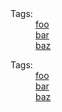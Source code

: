 <section>
  <dl class="au-tags">
    <dt>Tags:</dt>
    <dd><a href="#">foo</a></dd>
    <dd><a href="#">bar</a></dd>
    <dd><a href="#">baz</a></dd>
  </dl>
</section>

<div class="au-body au-body--dark">
  <dl class="au-tags au-tags--dark">
    <dt>Tags:</dt>
    <dd><a href="#">foo</a></dd>
    <dd><a href="#">bar</a></dd>
    <dd><a href="#">baz</a></dd>
  </dl>
</div>
